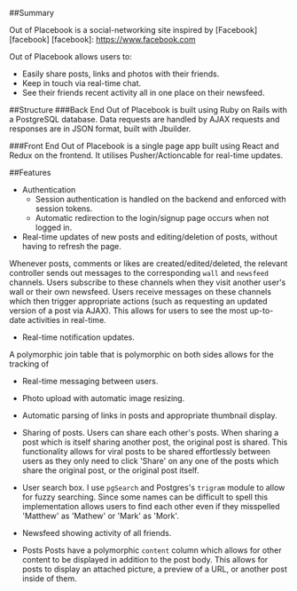 ##Summary

Out of Placebook is a social-networking site inspired by [Facebook][facebook]
[facebook]: https://www.facebook.com

Out of Placebook allows users to:
  - Easily share posts, links and photos with their friends.
  - Keep in touch via real-time chat.
  - See their friends recent activity all in one place on their newsfeed.

##Structure
###Back End
Out of Placebook is built using Ruby on Rails with a PostgreSQL database. Data requests are handled by AJAX requests and responses are in JSON format, built with Jbuilder.

###Front End
Out of Placebook is a single page app built using React and Redux on the frontend. It utilises Pusher/Actioncable for real-time updates.

##Features

* Authentication
  * Session authentication is handled on the backend and enforced with session tokens.
  * Automatic redirection to the login/signup page occurs when not logged in.
* Real-time updates of new posts and editing/deletion of posts, without having to refresh the page.

Whenever posts, comments or likes are created/edited/deleted, the relevant controller sends out messages
to the corresponding `wall` and `newsfeed` channels. Users subscribe to these channels when they visit another user's wall or their own newsfeed.
Users receive messages on these channels which then trigger appropriate actions (such as requesting an updated version of a post via AJAX). This allows for users to see the most up-to-date activities in real-time.

<!-- Add in gif showing real time post updates -->

* Real-time notification updates.

A polymorphic join table that is polymorphic on both sides allows for the tracking of

* Real-time messaging between users.
* Photo upload with automatic image resizing.
* Automatic parsing of links in posts and appropriate thumbnail display.
* Sharing of posts.
Users can share each other's posts. When sharing a post which is itself sharing another post, the original post is shared. This functionality allows for viral posts to be shared effortlessly between users as they only need to click 'Share' on any one of the posts which share the original post, or the original post itself.

* User search box.
I use `pgSearch` and Postgres's `trigram` module to allow for fuzzy searching. Since some names can be difficult to spell this implementation allows users to find each other even if they misspelled 'Matthew' as 'Mathew' or 'Mark' as 'Mork'.

* Newsfeed showing activity of all friends.

* Posts
Posts have a polymorphic `content` column which allows for other content to be displayed in addition to the post body.
This allows for posts to display an attached picture, a preview of a URL, or another post inside of them.

<!-- Three separate images of post showing picture, url and shared post -->
